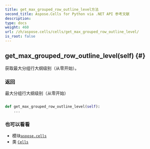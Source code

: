 ```yaml
---
title: get_max_grouped_row_outline_level方法
second_title: Aspose.Cells for Python via .NET API 参考文献
description:
type: docs
weight: 460
url: /zh/aspose.cells/cells/get_max_grouped_row_outline_level/
is_root: false
---
```

##  get_max_grouped_row_outline_level(self) {#}
获取最大分组行大纲级别（从零开始）。


### 返回

最大分组行大纲级别（从零开始）


```python

def get_max_grouped_row_outline_level(self):
    ...
```





### 也可以看看
* 模块[`aspose.cells`](../../)
* 类 [`Cells`](/cells/python-net/zh/aspose.cells/cells)
